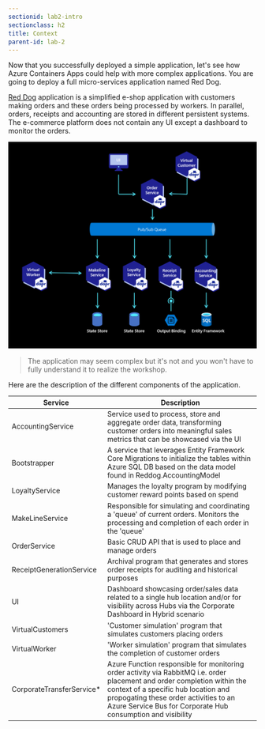 ```yaml
---
sectionid: lab2-intro
sectionclass: h2
title: Context
parent-id: lab-2
---
```


Now that you successfully deployed a simple application, let's see how Azure Containers Apps could help with more complex applications. You are going to deploy a full micro-services application named Red Dog.

[Red Dog](github.com/azure/reddog-code) application is a simplified e-shop application with customers making orders and these orders being processed by workers. In parallel, orders, receipts and accounting are stored in different persistent systems. The e-commerce platform does not contain any UI except a dashboard to monitor the orders.

![The Red Dog application](/media/lab2/intro/reddog_code.png)

> The application may seem complex but it's not and you won't have to fully understand it to realize the workshop.

Here are the description of the different components of the application.

| Service          | Description                                                                                                 |
|------------------|-------------------------------------------------------------------------------------------------------------|
| AccountingService | Service used to process, store and aggregate order data, transforming customer orders into meaningful sales metrics that can be showcased via the UI |
| Bootstrapper | A service that leverages Entity Framework Core Migrations to initialize the tables within Azure SQL DB based on the data model found in Reddog.AccountingModel |
| LoyaltyService | Manages the loyalty program by modifying customer reward points based on spend |
| MakeLineService | Responsible for simulating and coordinating a 'queue' of current orders. Monitors the processing and completion of each order in the 'queue' |
| OrderService | Basic CRUD API that is used to place and manage orders |
| ReceiptGenerationService | Archival program that generates and stores order receipts for auditing and historical purposes  |
| UI | Dashboard showcasing order/sales data related to a single hub location and/or for visibility across Hubs via the Corporate Dashboard in Hybrid scenario |
| VirtualCustomers | 'Customer simulation' program that simulates customers placing orders |
| VirtualWorker | 'Worker simulation' program that simulates the completion of customer orders |
| CorporateTransferService* | Azure Function responsible for monitoring order activity via RabbitMQ i.e. order placement and order completion within the context of a specific hub location and propogating these order activities to an Azure Service Bus for Corporate Hub consumption and visibility |
